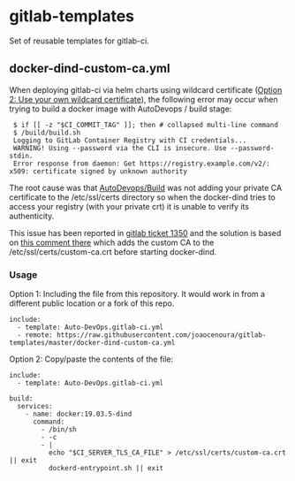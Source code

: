 gitlab-templates
================

Set of reusable templates for gitlab-ci.

docker-dind-custom-ca.yml
-------------------------

When deploying gitlab-ci via helm charts using wildcard certificate ([Option 2: Use your own wildcard certificate](https://docs.gitlab.com/charts/installation/tls.html#option-2-use-your-own-wildcard-certificate)), the following error may occur when trying to build a docker image with AutoDevops / build stage:

```
 $ if [[ -z "$CI_COMMIT_TAG" ]]; then # collapsed multi-line command
 $ /build/build.sh
 Logging to GitLab Container Registry with CI credentials...
 WARNING! Using --password via the CLI is insecure. Use --password-stdin.
 Error response from daemon: Get https://registry.example.com/v2/: x509: certificate signed by unknown authority
```

The root cause was that [AutoDevops/Build](https://gitlab.com/gitlab-org/gitlab-foss/-/blob/master/lib/gitlab/ci/templates/Jobs/Build.gitlab-ci.yml) was not adding your private CA certificate to the /etc/ssl/certs directory so when the docker-dind tries to access your registry (with your private crt) it is unable to verify its authenticity.

This issue has been reported in [gitlab ticket 1350](https://gitlab.com/gitlab-org/gitlab-runner/issues/1350) and the solution is based on [this comment there](https://gitlab.com/gitlab-org/gitlab-runner/issues/1350#note_120086329) which adds the custom CA to the /etc/ssl/certs/custom-ca.crt before starting docker-dind.

### Usage

Option 1: Including the file from this repository. It would work in from a different public location or a fork of this repo.

```
include:
  - template: Auto-DevOps.gitlab-ci.yml
  - remote: https://raw.githubusercontent.com/joaocenoura/gitlab-templates/master/docker-dind-custom-ca.yml
```

Option 2: Copy/paste the contents of the file:

```
include:
  - template: Auto-DevOps.gitlab-ci.yml

build:
  services:
    - name: docker:19.03.5-dind
      command:
        - /bin/sh
        - -c
        - |
          echo "$CI_SERVER_TLS_CA_FILE" > /etc/ssl/certs/custom-ca.crt || exit
          dockerd-entrypoint.sh || exit
```
